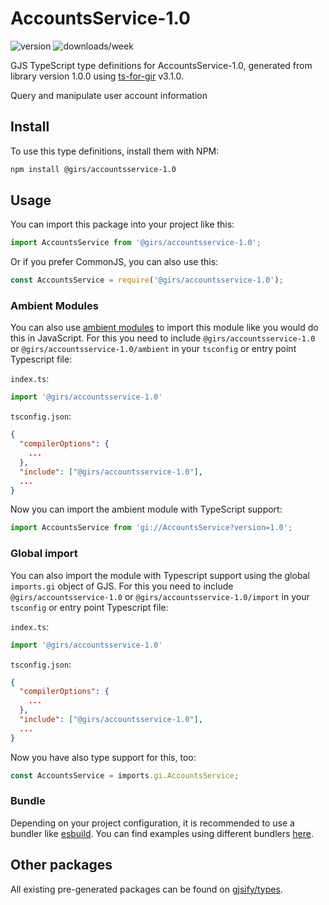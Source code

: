 
# AccountsService-1.0

![version](https://img.shields.io/npm/v/@girs/accountsservice-1.0)
![downloads/week](https://img.shields.io/npm/dw/@girs/accountsservice-1.0)


GJS TypeScript type definitions for AccountsService-1.0, generated from library version 1.0.0 using [ts-for-gir](https://github.com/gjsify/ts-for-gir) v3.1.0.

Query and manipulate user account information

## Install

To use this type definitions, install them with NPM:
```bash
npm install @girs/accountsservice-1.0
```

## Usage

You can import this package into your project like this:
```ts
import AccountsService from '@girs/accountsservice-1.0';
```

Or if you prefer CommonJS, you can also use this:
```ts
const AccountsService = require('@girs/accountsservice-1.0');
```

### Ambient Modules

You can also use [ambient modules](https://github.com/gjsify/ts-for-gir/tree/main/packages/cli#ambient-modules) to import this module like you would do this in JavaScript.
For this you need to include `@girs/accountsservice-1.0` or `@girs/accountsservice-1.0/ambient` in your `tsconfig` or entry point Typescript file:

`index.ts`:
```ts
import '@girs/accountsservice-1.0'
```

`tsconfig.json`:
```json
{
  "compilerOptions": {
    ...
  },
  "include": ["@girs/accountsservice-1.0"],
  ...
}
```

Now you can import the ambient module with TypeScript support: 

```ts
import AccountsService from 'gi://AccountsService?version=1.0';
```

### Global import

You can also import the module with Typescript support using the global `imports.gi` object of GJS.
For this you need to include `@girs/accountsservice-1.0` or `@girs/accountsservice-1.0/import` in your `tsconfig` or entry point Typescript file:

`index.ts`:
```ts
import '@girs/accountsservice-1.0'
```

`tsconfig.json`:
```json
{
  "compilerOptions": {
    ...
  },
  "include": ["@girs/accountsservice-1.0"],
  ...
}
```

Now you have also type support for this, too:

```ts
const AccountsService = imports.gi.AccountsService;
```

### Bundle

Depending on your project configuration, it is recommended to use a bundler like [esbuild](https://esbuild.github.io/). You can find examples using different bundlers [here](https://github.com/gjsify/ts-for-gir/tree/main/examples).

## Other packages

All existing pre-generated packages can be found on [gjsify/types](https://github.com/gjsify/types).

